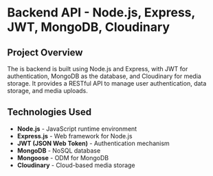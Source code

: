 # Backend API - Node.js, Express, JWT, MongoDB, Cloudinary

## Project Overview
The  is backend is built using Node.js and Express, with JWT for authentication, MongoDB as the database, and Cloudinary for media storage. It provides a RESTful API to manage user authentication, data storage, and media uploads.

## Technologies Used
- **Node.js** - JavaScript runtime environment
- **Express.js** - Web framework for Node.js
- **JWT (JSON Web Token)** - Authentication mechanism
- **MongoDB** - NoSQL database
- **Mongoose** - ODM for MongoDB
- **Cloudinary** - Cloud-based media storage

